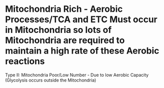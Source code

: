 # Mitochondria Rich - Aerobic Processes/TCA and ETC Must occur in Mitochondria so lots of Mitochondria are required to maintain a high rate of these Aerobic reactions

Type II: Mitochondria Poor/Low Number - Due to low Aerobic Capacity (Glycolysis occurs outside the Mitochondria)